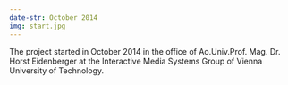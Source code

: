 ```yaml
---
date-str: October 2014
img: start.jpg
---
```

The project started in October 2014 in the office of Ao.Univ.Prof. Mag. Dr. Horst Eidenberger at the Interactive Media Systems Group of Vienna University of Technology.
